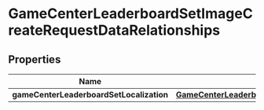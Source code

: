 

# GameCenterLeaderboardSetImageCreateRequestDataRelationships


## Properties

| Name | Type | Description | Notes |
|------------ | ------------- | ------------- | -------------|
|**gameCenterLeaderboardSetLocalization** | [**GameCenterLeaderboardSetImageCreateRequestDataRelationshipsGameCenterLeaderboardSetLocalization**](GameCenterLeaderboardSetImageCreateRequestDataRelationshipsGameCenterLeaderboardSetLocalization.md) |  |  |



